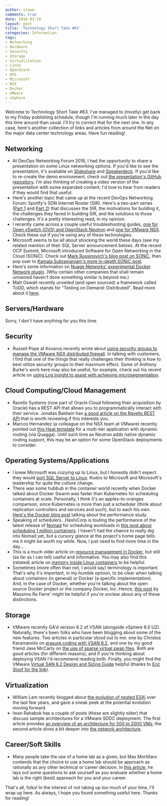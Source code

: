 ```yaml
---
author: slowe
comments: true
date: 2016-03-18
layout: post
title: 'Technology Short Take #63'
categories: Information
tags:
- Networking
- Hardware
- Security
- Storage
- Virtualization
- Linux
- OpenStack
- OVS
- Microsoft
- NSX
- Docker
- VMware
- vSphere
---
```


Welcome to Technology Short Take #63. I've managed to (mostly) get back to my Friday publishing schedule, though I'm running much later in the day this time around than usual. I'll try to correct that for the next one. In any case, here's another collection of links and articles from around the Net on the major data center technology areas. Have fun reading!

## Networking

* At DevOps Networking Forum 2016, I had the opportunity to share a presentation on some Linux networking options. If you'd like to see the presentation, it's available on [Slideshare][link-3] and [Speakerdeck][link-4]. If you'd like to re-create the demo environment, check out [the presentation's GitHub repository][link-5]. I'm also thinking of creating a video version of the presentation with some expanded content; I'd love to hear from readers if they would find that useful.
* Here's another topic that came up at the recent DevOps Networking Forum: Spotify's SDN Internet Router (SIR). Here's a two-part series ([Part 1][link-6] and [Part 2][link-7]) that discusses the SIR, the motivations for building it, the challenges they faced in building SIR, and the solutions to those challenges. It's a pretty interesting read, in my opinion.
* I recently came across a couple useful troubleshooting guides, [one for Open vSwitch (OVS) and OpenStack Neutron][link-8] and [one for VMware NSX][link-9]. Check these out if you're using any of these technologies.
* Microsoft seems to be all about shocking the world these days (see my related mention of their SQL Server announcement below). At the recent OCP Summit, Microsoft introduced Software for Open Networking in the Cloud (SONiC). Check out [Mark Russinovich's blog post on SONiC][link-18], then pop over to [Kamala Subramaniam's more in-depth SONiC post][link-19].
* Here's some information on [Nuage Networks' experimental Docker Network plugin][link-22]. (Why certain other companies that shall remain unnamed haven't done something similar is beyond me.)
* Matt Oswalt recently unveiled (and open sourced) a framework called ToDD, which stands for "Testing on Demand: Distributed". Read more about it [here][link-23].

## Servers/Hardware

Sorry, I don't have anything for you this time.

## Security

* Russell Pope at Kovarus recently wrote about [using security groups to manage the VMware NSX distributed firewall][link-20]. In talking with customers, I find that one of the things that really challenges their thinking is how to best utilize security groups to their maximum effect. Some of Anthony Burke's work here may also be useful; for example, check out his recent article on [using Log Insight to assist with achieving microsegmentation][link-21].

## Cloud Computing/Cloud Management

* Ravello Systems (now part of Oracle Cloud following their acquisition by Oracle) has a REST API that allows you to programmatically interact with their service. Jonatas Baldwin has [a good article on the Ravello REST API][link-10] that is worth reviewing if this interests you.
* Marcos Hernandez (a colleague on the NSX team at VMware) recently pointed out [this Heat template][link-14] for a multi-tier application with dynamic routing (via Quagga). Until such time as Neutron adds native dynamic routing support, this may be an option for some OpenStack deployments to consider.

## Operating Systems/Applications

* I knew Microsoft was cozying up to Linux, but I honestly didn't expect they would [port SQL Server to Linux][link-2]. Kudos to Microsoft and Microsoft's leadership for quite the culture change.
* There was some hubbub in the container world recently when Docker talked about Docker Swarm was faster than Kubernetes for scheduling containers at scale. Personally, I think it's an apples-to-oranges comparison, since Kubernetes is more than just a scheduler (think about replication controllers and services and such), but to each his own. [Here's the Docker blog post][link-15] talking about the performance study.
* Speaking of schedulers...HashiCorp is touting the performance of the latest release of [Nomad][link-17] for scheduling workloads in [this post about scheduling 1 million containers][link-16]. I haven't had the chance to really dig into Nomad yet, but a cursory glance at the project's home page tells me it might be worth my while. Now, I just need to find more time in the day...
* This is a much older article on [resource management in Docker][link-24], but still (as far as I can tell) useful and informative. You may also find this (related) article on [memory inside Linux containers][link-25] to be helpful.
* Sometimes (more often than not, I would say) terminology is important. That's why it's important, in my humble opinion, to be clear when talking about containers (in general) or Docker (a specific implementation). And, in the case of Docker, whether you're talking about the open source Docker project or the company Docker, Inc. Hence, [this post][link-26] by Massimo Re Ferre' might be helpful if you're unclear about any of these distinctions.

## Storage

* VMware recently GA'd version 6.2 of VSAN (alongside vSphere 6.0 U2). Naturally, there's been folks who have been blogging about some of the new features. Two articles in particular stood out to me: one by Christos Karamanolis on [erasure coding with VSAN 6.2][link-11], and one by my good friend Jase McCarty on [the use of sparse virtual swap files][link-12]. Both are good articles (for different reasons), and if you're thinking about deploying VSAN I'd recommend reading both. Finally, you might find the VMware [Virtual SAN 6.2 Design and Sizing Guide][link-27] helpful (thanks to [Eric Sloof for the link][link-28]).

## Virtualization

* William Lam recently blogged about [the evolution of nested ESXi][link-1] over the last few years, and gave a sneak peek at the potential evolution moving forward.
* Iwan Rahabok has a couple of posts (these are slightly older) that discuss sample architectures for a VMware SDDC deployment. The first article provides [an overview of an architecture for 500 to 2000 VMs][link-29]; the second article dives a bit deeper into [the network architecture][link-30].

## Career/Soft Skills

* Many people take the use of a home lab as a given, but Max Mortillaro contends that the choice to use a home lab should be approach as rationally as any other technical or career decision. In [this article][link-13], he lays out some questions to ask yourself as you evaluate whether a home lab is the right (best) approach for you and your career.

That's all, folks! In the interest of not taking up _too_ much of your time, I'll wrap up here. As always, I hope you found something useful here. Thanks for reading!



[link-1]: http://www.virtuallyghetto.com/2016/03/vsphere-6-0-update-2-hints-at-nested-esxi-support-for-paravirtual-scsi-pvscsi-in-the-future.html
[link-2]: https://blogs.microsoft.com/blog/2016/03/07/announcing-sql-server-on-linux/
[link-3]: http://www.slideshare.net/lowescott/an-overview-of-linux-networking-options
[link-4]: https://speakerdeck.com/slowe/an-overview-of-linux-networking-options
[link-5]: https://github.com/lowescott/2016-dnf-materials
[link-6]: https://labs.spotify.com/2016/01/26/sdn-internet-router-part-1/
[link-7]: https://labs.spotify.com/2016/01/27/sdn-internet-router-part-2/
[link-8]: http://www.yet.org/2014/09/openvswitch-troubleshooting/
[link-9]: http://www.yet.org/2014/09/nsxv-troubleshooting/
[link-10]: http://deployeveryday.com/2016/01/25/ravello-systems-rest-api.html
[link-11]: https://blogs.vmware.com/virtualblocks/2016/02/12/the-use-of-erasure-coding-in-virtual-san-6-2/
[link-12]: http://www.jasemccarty.com/blog/vsan62-powercli-sparse-vswp/
[link-13]: http://www.kamshin.com/2016/03/a-rational-approach-to-home-labs/
[link-14]: https://github.com/nsxmarcos/vio/blob/master/heat/poc/validation_tests/3-tier_central-routing_nonat_single_quagga.yaml
[link-15]: https://blog.docker.com/2016/03/swarmweek-docker-swarm-exceeds-kubernetes-scale/
[link-16]: https://www.hashicorp.com/c1m.html
[link-17]: https://www.nomadproject.io/
[link-18]: https://azure.microsoft.com/en-us/blog/ocp-2016-building-on-community-driven-innovation/
[link-19]: https://azure.microsoft.com/en-us/blog/microsoft-showcases-%E2%80%9Csoftware-for-open-networking-in-the-cloud-sonic-%E2%80%9D/
[link-20]: http://www.kovarus.com/managing-the-nsx-distributed-firewall-via-security-groups/
[link-21]: http://networkinferno.net/achieving-micro-segmentation-with-log-insight
[link-22]: http://www.nuagenetworks.net/blog/github-docker-plugin
[link-23]: https://keepingitclassless.net/2016/03/test-driven-network-automation/
[link-24]: https://goldmann.pl/blog/2014/09/11/resource-management-in-docker/
[link-25]: http://fabiokung.com/2014/03/13/memory-inside-linux-containers/
[link-26]: http://it20.info/2016/01/why-docker-containers-and-docker-oss-docker-inc/
[link-27]: https://www.vmware.com/files/pdf/products/vsan/virtual-san-6.2-design-and-sizing-guide.pdf
[link-28]: http://www.ntpro.nl/blog/archives/3065-VMware-Virtual-SAN-6.2-Design-and-Sizing-Guide.html
[link-29]: http://virtual-red-dot.info/vmware-sddc-architecture-sample-for-500-and-2000-vm/
[link-30]: http://virtual-red-dot.info/vmware-sddc-architecture-sample-for-500-and-2000-vm-part-2/
